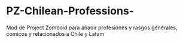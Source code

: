# PZ-Chilean-Professions-
Mod de Project Zomboid para añadir profesiones y rasgos generales, comicos y relacionados a Chile y Latam
